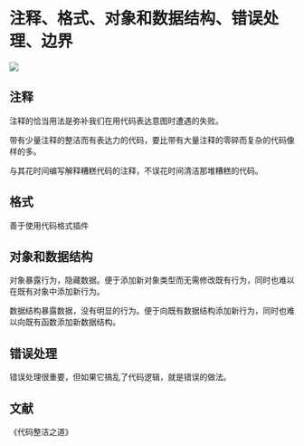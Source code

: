 # 注释、格式、对象和数据结构、错误处理、边界

![](https://i.loli.net/2019/07/04/5d1d6be0a400950863.jpg)

## 注释
注释的恰当用法是弥补我们在用代码表达意图时遭遇的失败。

带有少量注释的整洁而有表达力的代码，要比带有大量注释的零碎而复杂的代码像样的多。

与其花时间编写解释糟糕代码的注释，不误花时间清洁那堆糟糕的代码。

## 格式
善于使用代码格式插件

## 对象和数据结构
对象暴露行为，隐藏数据。便于添加新对象类型而无需修改既有行为，同时也难以在既有对象中添加新行为。

数据结构暴露数据，没有明显的行为。便于向既有数据结构添加新行为，同时也难以向既有函数添加新数据结构。

## 错误处理
错误处理很重要，但如果它搞乱了代码逻辑，就是错误的做法。

## 文献
《代码整洁之道》 